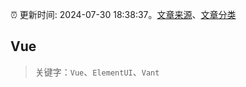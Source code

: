 :alarm_clock: 更新时间: 2024-07-30 18:38:37。[文章来源](/README.md)、[文章分类](/TAGS.md)

## Vue


> 关键字：`Vue`、`ElementUI`、`Vant`



